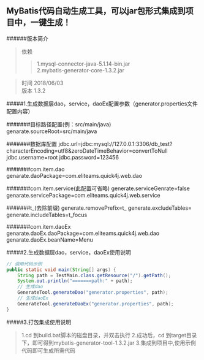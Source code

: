 MyBatis代码自动生成工具，可以jar包形式集成到项目中，一键生成！
-

######版本简介
>依赖
>>1.mysql-connector-java-5.1.14-bin.jar<br>
>>2.mybatis-generator-core-1.3.2.jar<br>

>时间 2018/06/03<br>
>版本 1.3.2<br>

#####1.生成数据层dao，service，daoEx配置参数（generator.properties文件配置内容）

#######目标路径配置(例：src/main/java)
	genarate.sourceRoot=src/main/java

#######数据库配置
	jdbc.url=jdbc:mysql://127.0.0.1:3306/db_test?characterEncoding=utf8&zeroDateTimeBehavior=convertToNull
	jdbc.username=root
	jdbc.password=123456

#######com.item.dao
	genarate.daoPackage=com.eliteams.quick4j.web.dao

#######com.item.service(此配置可省略)
	generate.serviceGenrate=false
	genarate.servicePackage=com.eliteams.quick4j.web.service

#######t_(去除前缀)
	generate.removePrefix=t_
	generate.excludeTables=
	generate.includeTables=t_focus

#######com.item.daoEx
	genarate.daoEx.daoPackage=com.eliteams.quick4j.web.dao
	genarate.daoEx.beanName=Menu





#####2.生成数据层dao，service，daoEx使用说明
```java
// 调用代码示例
public static void main(String[] args) {
	String path = TestMain.class.getResource("/").getPath();
	System.out.println("=======path:" + path);
	// 生成dao
	GenerateTool.generateDao("generator.properties", path);
	// 生成daoEx
	GenerateTool.generateDaoEx("generator.properties", path);
}
```
#####3.打包集成使用说明
>1.cd 到build.bat脚本的磁盘目录，并双击执行
>2.成功后，cd 到target目录下，即可得到mybatis-generator-tool-1.3.2.jar
>3.集成到项目中,使用示例代码即可生成所需代码
